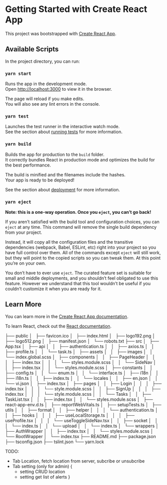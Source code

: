 # Getting Started with Create React App

This project was bootstrapped with [Create React App](https://github.com/facebook/create-react-app).

## Available Scripts

In the project directory, you can run:

### `yarn start`

Runs the app in the development mode.\
Open [http://localhost:3000](http://localhost:3000) to view it in the browser.

The page will reload if you make edits.\
You will also see any lint errors in the console.

### `yarn test`

Launches the test runner in the interactive watch mode.\
See the section about [running tests](https://facebook.github.io/create-react-app/docs/running-tests) for more information.

### `yarn build`

Builds the app for production to the `build` folder.\
It correctly bundles React in production mode and optimizes the build for the best performance.

The build is minified and the filenames include the hashes.\
Your app is ready to be deployed!

See the section about [deployment](https://facebook.github.io/create-react-app/docs/deployment) for more information.

### `yarn eject`

**Note: this is a one-way operation. Once you `eject`, you can’t go back!**

If you aren’t satisfied with the build tool and configuration choices, you can `eject` at any time. This command will remove the single build dependency from your project.

Instead, it will copy all the configuration files and the transitive dependencies (webpack, Babel, ESLint, etc) right into your project so you have full control over them. All of the commands except `eject` will still work, but they will point to the copied scripts so you can tweak them. At this point you’re on your own.

You don’t have to ever use `eject`. The curated feature set is suitable for small and middle deployments, and you shouldn’t feel obligated to use this feature. However we understand that this tool wouldn’t be useful if you couldn’t customize it when you are ready for it.

## Learn More

You can learn more in the [Create React App documentation](https://facebook.github.io/create-react-app/docs/getting-started).

To learn React, check out the [React documentation](https://reactjs.org/).

├── public
│   ├── favicon.ico
│   ├── index.html
│   ├── logo192.png
│   ├── logo512.png
│   ├── manifest.json
│   └── robots.txt
├── src
│   ├── App.tsx
│   ├── api
│   │   ├── authentication.ts
│   │   ├── axios.ts
│   │   ├── profile.ts
│   │   └── task.ts
│   ├── assets
│   │   ├── images
│   │   └── index.global.scss
│   ├── components
│   │   ├── PageHeader
│   │   │   ├── index.tsx
│   │   │   └── styles.module.scss
│   │   └── SideNav
│   │   ├── index.tsx
│   │   └── styles.module.scss
│   ├── constants
│   │   ├── config.ts
│   │   └── enum.ts
│   │   └── interface.ts
│   ├── i18n
│   │   ├── i18n.ts
│   │   ├── index.ts
│   │   └── locales
│   │   ├── en.json
│   │   └── vi.json
│   ├── index.tsx
│   ├── pages
│   │   ├── Login
│   │   │   ├── index.tsx
│   │   │   └── style.module.scss
│   │   ├── SignUp
│   │   │   ├── index.tsx
│   │   │   └── style.module.scss
│   │   └── Tasks
│   │   ├── TaskList.tsx
│   │   ├── index.tsx
│   │   └── styles.module.scss
│   ├── react-app-env.d.ts
│   ├── reportWebVitals.ts
│   ├── setupTests.ts
│   ├── utils
│   │   ├── format
│   │   ├── helper
│   │   │   └── authentication.ts
│   │   ├── hooks
│   │   │   ├── useLocalStorage.ts
│   │   │   ├── useProfile.tsx
│   │   │   └── useToggleSideNav.tsx
│   │   ├── socket
│   │   │   └── index.ts
│   │   └── upload
│   │   └── index.ts
│   └── wrappers
│   ├── AuthWrapper
│   │   ├── index.tsx
│   │   └── styles.module.scss
│   └── RootWrapper
│   └── index.tsx
├── README.md
├── package.json
├── tsconfig.json
├── tslint.json
└── yarn.lock

TODO:

- Tab Location, fetch location from server, subcribe or unsubcribe
- Tab setting (only for admin) {
  - setting CRUD location
  - setting get list of alerts
    }
